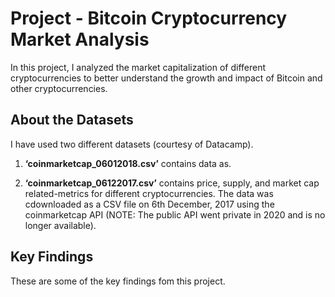 # Project - Bitcoin Cryptocurrency Market Analysis

In this project, I analyzed the market capitalization of different cryptocurrencies to better understand the growth and impact of Bitcoin and other cryptocurrencies.

## About the Datasets
I have used two different datasets (courtesy of Datacamp).

1. **‘coinmarketcap_06012018.csv’** contains data as.  

2. **‘coinmarketcap_06122017.csv’** contains price, supply, and market cap related-metrics for different cryptocurrencies. The data was cdownloaded as a CSV file on 6th December, 2017 using the coinmarketcap API (NOTE: The public API went private in 2020 and is no longer available).

## Key Findings
These are some of the key findings fom this project.

